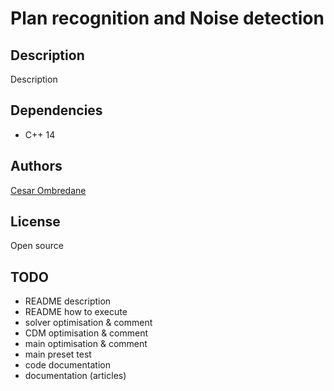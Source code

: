# Plan recognition and Noise detection
## Description
Description

## Dependencies
- C++ 14

## Authors
[Cesar Ombredane](https://github.com/cesarombredane)

## License
Open source

## TODO
- README description
- README how to execute
- solver optimisation & comment
- CDM optimisation & comment
- main optimisation & comment
- main preset test
- code documentation
- documentation (articles)
